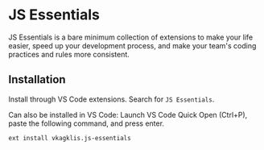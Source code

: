 # JS Essentials

JS Essentials is a bare minimum collection of extensions to make your life easier, speed up your development process, and make your team's coding practices and rules more consistent.

## Installation

Install through VS Code extensions. Search for `JS Essentials`.

Can also be installed in VS Code: Launch VS Code Quick Open (Ctrl+P), paste the following command, and press enter.

`ext install vkagklis.js-essentials`
